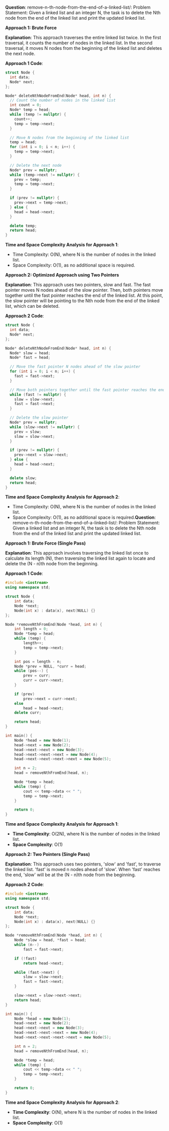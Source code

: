 **Question**: remove-n-th-node-from-the-end-of-a-linked-list/: Problem Statement: Given a linked list and an integer N, the task is to delete the Nth node from the end of the linked list and print the updated linked list.

**Approach 1: Brute Force**

**Explanation**: This approach traverses the entire linked list twice. In the first traversal, it counts the number of nodes in the linked list. In the second traversal, it moves N nodes from the beginning of the linked list and deletes the next node.

**Approach 1 Code**:
```cpp
struct Node {
  int data;
  Node* next;
};

Node* deleteNthNodeFromEnd(Node* head, int n) {
  // Count the number of nodes in the linked list
  int count = 0;
  Node* temp = head;
  while (temp != nullptr) {
    count++;
    temp = temp->next;
  }

  // Move N nodes from the beginning of the linked list
  temp = head;
  for (int i = 0; i < n; i++) {
    temp = temp->next;
  }

  // Delete the next node
  Node* prev = nullptr;
  while (temp->next != nullptr) {
    prev = temp;
    temp = temp->next;
  }

  if (prev != nullptr) {
    prev->next = temp->next;
  } else {
    head = head->next;
  }

  delete temp;
  return head;
}
```

**Time and Space Complexity Analysis for Approach 1**:

* Time Complexity: O(N), where N is the number of nodes in the linked list.
* Space Complexity: O(1), as no additional space is required.

**Approach 2: Optimized Approach using Two Pointers**

**Explanation**: This approach uses two pointers, slow and fast. The fast pointer moves N nodes ahead of the slow pointer. Then, both pointers move together until the fast pointer reaches the end of the linked list. At this point, the slow pointer will be pointing to the Nth node from the end of the linked list, which can be deleted.

**Approach 2 Code**:
```cpp
struct Node {
  int data;
  Node* next;
};

Node* deleteNthNodeFromEnd(Node* head, int n) {
  Node* slow = head;
  Node* fast = head;

  // Move the fast pointer N nodes ahead of the slow pointer
  for (int i = 0; i < n; i++) {
    fast = fast->next;
  }

  // Move both pointers together until the fast pointer reaches the end of the linked list
  while (fast != nullptr) {
    slow = slow->next;
    fast = fast->next;
  }

  // Delete the slow pointer
  Node* prev = nullptr;
  while (slow->next != nullptr) {
    prev = slow;
    slow = slow->next;
  }

  if (prev != nullptr) {
    prev->next = slow->next;
  } else {
    head = head->next;
  }

  delete slow;
  return head;
}
```

**Time and Space Complexity Analysis for Approach 2**:

* Time Complexity: O(N), where N is the number of nodes in the linked list.
* Space Complexity: O(1), as no additional space is required.**Question**: remove-n-th-node-from-the-end-of-a-linked-list/: Problem Statement: Given a linked list and an integer N, the task is to delete the Nth node from the end of the linked list and print the updated linked list.

**Approach 1: Brute Force (Single Pass)**

**Explanation**: This approach involves traversing the linked list once to calculate its length (N), then traversing the linked list again to locate and delete the (N - n)th node from the beginning.

**Approach 1 Code**:

```cpp
#include <iostream>
using namespace std;

struct Node {
    int data;
    Node *next;
    Node(int x) : data(x), next(NULL) {}
};

Node *removeNthFromEnd(Node *head, int n) {
    int length = 0;
    Node *temp = head;
    while (temp) {
        length++;
        temp = temp->next;
    }

    int pos = length - n;
    Node *prev = NULL, *curr = head;
    while (pos--) {
        prev = curr;
        curr = curr->next;
    }

    if (prev)
        prev->next = curr->next;
    else
        head = head->next;
    delete curr;

    return head;
}

int main() {
    Node *head = new Node(1);
    head->next = new Node(2);
    head->next->next = new Node(3);
    head->next->next->next = new Node(4);
    head->next->next->next->next = new Node(5);

    int n = 2;
    head = removeNthFromEnd(head, n);

    Node *temp = head;
    while (temp) {
        cout << temp->data << " ";
        temp = temp->next;
    }

    return 0;
}
```

**Time and Space Complexity Analysis for Approach 1**:

* **Time Complexity**: O(2N), where N is the number of nodes in the linked list.
* **Space Complexity**: O(1)

**Approach 2: Two Pointers (Single Pass)**

**Explanation**: This approach uses two pointers, 'slow' and 'fast', to traverse the linked list. 'fast' is moved n nodes ahead of 'slow'. When 'fast' reaches the end, 'slow' will be at the (N - n)th node from the beginning.

**Approach 2 Code**:

```cpp
#include <iostream>
using namespace std;

struct Node {
    int data;
    Node *next;
    Node(int x) : data(x), next(NULL) {}
};

Node *removeNthFromEnd(Node *head, int n) {
    Node *slow = head, *fast = head;
    while (n--)
        fast = fast->next;

    if (!fast)
        return head->next;

    while (fast->next) {
        slow = slow->next;
        fast = fast->next;
    }

    slow->next = slow->next->next;
    return head;
}

int main() {
    Node *head = new Node(1);
    head->next = new Node(2);
    head->next->next = new Node(3);
    head->next->next->next = new Node(4);
    head->next->next->next->next = new Node(5);

    int n = 2;
    head = removeNthFromEnd(head, n);

    Node *temp = head;
    while (temp) {
        cout << temp->data << " ";
        temp = temp->next;
    }

    return 0;
}
```

**Time and Space Complexity Analysis for Approach 2**:

* **Time Complexity**: O(N), where N is the number of nodes in the linked list.
* **Space Complexity**: O(1)